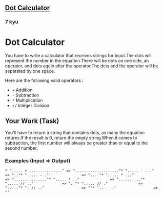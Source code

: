 <h2><a href=https://www.codewars.com/kata/6071ef9cbe6ec400228d9531/train/python target="_blank">Dot Calculator</a></h2><h3>7 kyu</h3><h1 id="dot-calculator">Dot Calculator</h1><p>You have to write a calculator that receives strings for input.The dots will represent the number in the equation.There will be dots on one side, an operator, and dots again after the operator.The dots and the operator will be separated by one space.</p><p>Here are the following valid operators :</p><ul><li><code>+</code> Addition</li><li><code>-</code> Subtraction</li><li><code>*</code> Multiplication</li><li><code>//</code> Integer Division</li></ul><h2 id="your-work-task">Your Work (Task)</h2><p>You'll have to return a string that contains dots, as many the equation returns.If the result is 0, return the empty string.When it comes to subtraction, the first number will always be greater than or equal to the second number.</p><h3 id="examples-input--output">Examples (Input =&gt; Output)</h3><pre><code>* "..... + ..............." =&gt; "...................."* "..... - ..."             =&gt; ".."* "..... - ."               =&gt; "...."* "..... * ..."             =&gt; "..............."* "..... * .."              =&gt; ".........."* "..... // .."             =&gt; ".."* "..... // ."              =&gt; "....."* ". // .."                 =&gt; ""* ".. - .."                 =&gt; ""</code></pre>